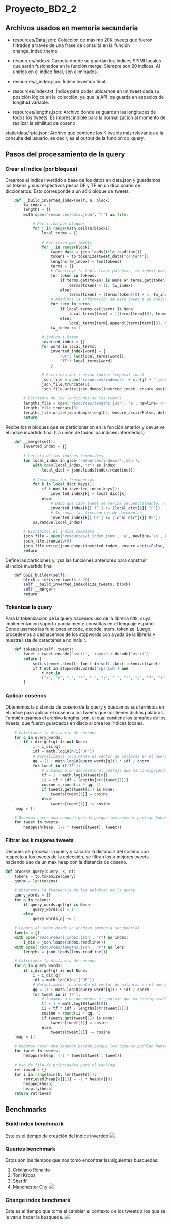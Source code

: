 # Proyecto_BD2_2

## Archivos usados en memoria secundaria
- resources/Data.json: Colección de máximo 20K tweets que fueron filtrados a través de una frase de consulta en la función change_index_theme

- resources/indexs: Carpeta donde se guardan los índices SPIMI locales que serán fusionados en la función merge. Siempre son 20 índices. Al unirlos en el índice final, son eliminados.

- resources/i_index.json: Índice Invertido final.

- resources/index.txt: Índice para poder ubicarnos en un tweet dada su posición lógica en la colección, ya que la API los guarda en espacios de longitud variable.

- resources/lengths.json: Archivo donde se guardan las longitudes de todos los tweets. Es imprescindible para la normalización al momento de realizar la similitud de coseno

static/data/rpta.json: Archivo que contiene los K tweets más relevantes a la consulta del usuario, es decir, es el output de la función do_query.
## Pasos del procesamiento de la query
### Crear el indice (por bloques)

Creamos el indice invertido a base de los datos en data.json 
y guardamos los tokens y sus respectivos pesos DF y TF en un diccionario
de diccionarios. Esto corresponde a un sólo bloque de tweets.

```python
    def __build_inverted_index(self, n, block):
        tw_index = 1
        lengths = {}
        with open("resources/data.json", "r") as file:

            # Partición por bloques
            for j in range(math.ceil(n/block)):
                local_terms = {}

                # Partición por tweets
                for _ in range(block):
                    tweet_data = json.loads(file.readline())
                    tokens = tp.tokenize(tweet_data["content"])
                    lengths[tw_index] = len(tokens)
                    terms = {}
                    # Construye la tupla (cant_palabras, tw_index) para cada termino
                    for token in tokens:
                        if terms.get(token) is None or terms.get(token)[1] != tw_index:
                            terms[token] = (1, tw_index)
                        else:
                            terms[token] = (terms[token][0] + 1, tw_index)
                    # Añadimos la información de este tweet a su índice
                    for term in terms:
                        if local_terms.get(term) is None:
                            local_terms[term] = [(terms[term][0], terms[term][1])]
                        else:
                            local_terms[term].append((terms[term][0], terms[term][1]))
                    tw_index += 1

                # Indice i-ésimo 
                inverted_index = {}
                for word in local_terms:
                    inverted_index[word] = {
                        "DF": len(local_terms[word]),
                        "TF": local_terms[word]
                    }

                # Escritura del i-ésimo índice temporal local
                json_file = open('resources/indexs/i' + str(j) + '.json', 'a', newline='\n', encoding='utf8')
                json_file.truncate(0)
                json_file.write(json.dumps(inverted_index, ensure_ascii=False, default=str))

        # Escritura de las longitudes de los tweets
        lengths_file = open('resources/lengths.json', 'a', newline='\n', encoding='utf8')
        lengths_file.truncate(0)
        lengths_file.write(json.dumps(lengths, ensure_ascii=False, default=str))
        return

```
Recibe los n bloques que se particionarion en la función anterior y
devuelve el índice invertido final (La unión de todos loa índices
intermedios)
```python
    def __merge(self):
        inverted_index = {}

        # Lectura de los índices temporales
        for local_index in glob('resources/indexs/*.json'):
            with open(local_index, "r") as index:
                local_dict = json.loads(index.readline())
            
            # Colocamos las frecuencias
            for k in local_dict.keys():
                if k not in inverted_index.keys():
                    inverted_index[k] = local_dict[k]
                else:
                    # Dado que cada tweet se revisa secuencialmente, no hay colisiones en los TF
                    inverted_index[k]['TF'] += (local_dict[k]['TF'])
                    # Se suman las frecuencias de documentos
                    inverted_index[k]['DF'] += (local_dict[k]['DF'])
            os.remove(local_index)

        # Escribimos el índice completo
        json_file = open('resources/i_index.json', 'a', newline='\n', encoding='utf8')
        json_file.truncate(0)
        json_file.write(json.dumps(inverted_index, ensure_ascii=False, default=str))
        return
```
Define las particiones y, ysa las funciones anteriores para construir  
el índice invertido final

```python
    def BSBI_builder(self):
        block = int(size_tweets / 20)
        self.__build_inverted_index(size_tweets, block)
        self.__merge()
        return

```
### Tokenizar la query

Para la tokenización de la query hacemos uso de la librería nltk,
cuya implementación soporta parcialmente consultas en el lenguaje
español.
Donde usamos las funciones encode, decode, stem, tokenize. Luego,
procedemos a deshacernos de los stopwords con ayuda de la librería
y nuestra lista de caracteres a no incluir.

```python
    def tokenize(self, tweet):
        tweet = tweet.encode('ascii', 'ignore').decode('ascii')
        return [
            self.stemmer.stem(t) for t in self.tknzr.tokenize(tweet)
            if t not in stopwords.words('spanish') and
                t not in 
                ["<", ">", ",", "º", ":", ";", ".", "!", "¿", "?", ")", "(", "@", "'",'"','\"', '.', '...', '....']
        ]
```
### Aplicar cosenos

Obtenemos la distancia de coseno de la query y buscamos sus
términos en el índice para aplicar el coseno a los tweets
que contienen dichas palabras. También usamos el archivo
lengths.json, el cual contiene los tamaños de los tweets, que
fueron guardados en disco al crea los índices locales.

```python
    # Calculamos la distancia de coseno:
    for q in query_words:
        if i_dic.get(q) is not None:
            i = i_dic[q]
            idf = math.log10(n/i['DF'])
            # Normalizamos localmente el vector de palabras en el query
            qq = (1 + math.log10(query_words[q])) * idf / qnorm
            for tweet in i['TF']:
                # Sumamos a un documento el puntaje que va consiguiendo (con dist. de coseno)
                tf = 1 + math.log10(tweet[0])
                ii = tf * idf / lengths[str(tweet[1])]
                cosine = round(ii * qq, 4)
                if tweets.get(tweet[1]) is None:
                    tweets[tweet[1]] = cosine
                else:
                    tweets[tweet[1]] += cosine
    heap = []

    # Debemos hacer una segunda pasada porque los cosenos podrían haberse modificado...
    for tweet in tweets:
        heappush(heap, (-1 * tweets[tweet], tweet))

```
### Filtrar los k mejores tweets
Después de procesar la query y calcular la distancia del coseno con respecto
a los tweets de la colección, se filtran los k mejores tweets haciendo uso
de un max heap con la distancia de coseno.

```python
def process_query(query, k, n):
    tokens = tp.tokenize(query)
    qnorm = len(tokens)

    # Obtenemos la frecuencia de las palabras en la query
    query_words = {}
    for q in tokens:
        if query_words.get(q) is None:
            query_words[q] = 1
        else:
            query_words[q] += 1

    # Leemos el index desde un archivo (memoria secundaria)
    tweets = {}
    with open('resources/i_index.json', "r") as index:
        i_dic = json.loads(index.readline())
    with open('resources/lengths.json', "r") as lens:
        lengths = json.loads(lens.readline())

    # Calculamos la distancia de coseno:
    for q in query_words:
        if i_dic.get(q) is not None:
            i = i_dic[q]
            idf = math.log10(n/i['DF'])
            # Normalizamos localmente el vector de palabras en el query
            qq = (1 + math.log10(query_words[q])) * idf / qnorm
            for tweet in i['TF']:
                # Sumamos a un documento el puntaje que va consiguiendo (con dist. de coseno)
                tf = 1 + math.log10(tweet[0])
                ii = tf * idf / lengths[str(tweet[1])]
                cosine = round(ii * qq, 4)
                if tweets.get(tweet[1]) is None:
                    tweets[tweet[1]] = cosine
                else:
                    tweets[tweet[1]] += cosine
    heap = []

    # Debemos hacer una segunda pasada porque los cosenos podrían haberse modificado...
    for tweet in tweets:
        heappush(heap, (-1 * tweets[tweet], tweet))

    # Uso de fila de prioridades para el ranking
    retrieved = {}
    for i in range(min(k, len(tweets))):
        retrieved[heap[0][1]] = -1 * heap[0][0]
        heappop(heap)
        heapify(heap)
    return retrieved

```

## Benchmarks

### Build index benchmark
Este es el tiempo de creación del indice invertido
![](images/benchmark_buildindex.png)
### Queries benchmark
Estos son los tiempos que nos tomó encontrar las siguientes busquedas:
1. Cristiano Ronaldo
2. Toni Kroos
3. Sheriff
4. Manchester City
![](images/benchmarks_queries.png)
### Change index benchmark
Este es el tiempo que toma el cambiar el contexto de los tweets a los
que se le van a hacer la busqueda.
![](images/benchmark_changeindex.png)
